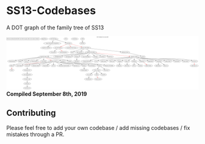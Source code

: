 # SS13-Codebases
A DOT graph of the family tree of SS13

![Graph](https://raw.githubusercontent.com/CthulhuOnIce/SS13-Codebases/master/tree.svg)
**Compiled September 8th, 2019**

## Contributing
Please feel free to add your own codebase / add missing codebases / fix mistakes through a PR.
